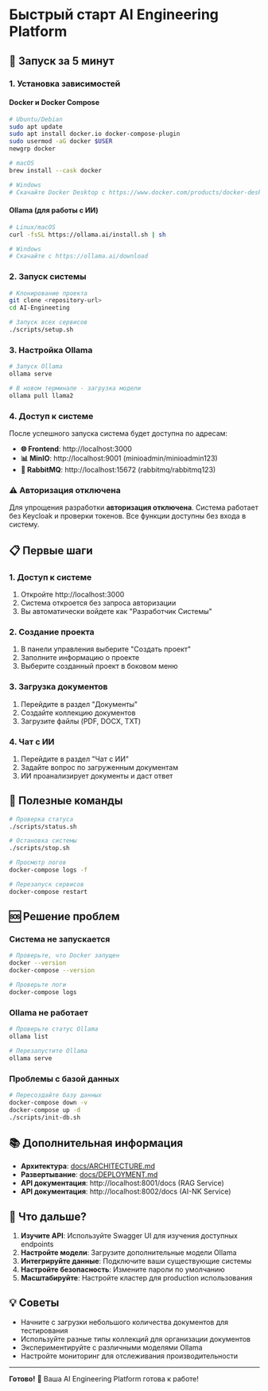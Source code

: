 # Быстрый старт AI Engineering Platform

## 🚀 Запуск за 5 минут

### 1. Установка зависимостей

#### Docker и Docker Compose
```bash
# Ubuntu/Debian
sudo apt update
sudo apt install docker.io docker-compose-plugin
sudo usermod -aG docker $USER
newgrp docker

# macOS
brew install --cask docker

# Windows
# Скачайте Docker Desktop с https://www.docker.com/products/docker-desktop
```

#### Ollama (для работы с ИИ)
```bash
# Linux/macOS
curl -fsSL https://ollama.ai/install.sh | sh

# Windows
# Скачайте с https://ollama.ai/download
```

### 2. Запуск системы

```bash
# Клонирование проекта
git clone <repository-url>
cd AI-Engineeting

# Запуск всех сервисов
./scripts/setup.sh
```

### 3. Настройка Ollama

```bash
# Запуск Ollama
ollama serve

# В новом терминале - загрузка модели
ollama pull llama2
```

### 4. Доступ к системе

После успешного запуска система будет доступна по адресам:

- **🌐 Frontend**: http://localhost:3000
- **📊 MinIO**: http://localhost:9001 (minioadmin/minioadmin123)
- **🐰 RabbitMQ**: http://localhost:15672 (rabbitmq/rabbitmq123)

### ⚠️ Авторизация отключена

Для упрощения разработки **авторизация отключена**. Система работает без Keycloak и проверки токенов. Все функции доступны без входа в систему.

## 📋 Первые шаги

### 1. Доступ к системе
1. Откройте http://localhost:3000
2. Система откроется без запроса авторизации
3. Вы автоматически войдете как "Разработчик Системы"

### 2. Создание проекта
1. В панели управления выберите "Создать проект"
2. Заполните информацию о проекте
3. Выберите созданный проект в боковом меню

### 3. Загрузка документов
1. Перейдите в раздел "Документы"
2. Создайте коллекцию документов
3. Загрузите файлы (PDF, DOCX, TXT)

### 4. Чат с ИИ
1. Перейдите в раздел "Чат с ИИ"
2. Задайте вопрос по загруженным документам
3. ИИ проанализирует документы и даст ответ

## 🔧 Полезные команды

```bash
# Проверка статуса
./scripts/status.sh

# Остановка системы
./scripts/stop.sh

# Просмотр логов
docker-compose logs -f

# Перезапуск сервисов
docker-compose restart
```

## 🆘 Решение проблем

### Система не запускается
```bash
# Проверьте, что Docker запущен
docker --version
docker-compose --version

# Проверьте логи
docker-compose logs
```

### Ollama не работает
```bash
# Проверьте статус Ollama
ollama list

# Перезапустите Ollama
ollama serve
```

### Проблемы с базой данных
```bash
# Пересоздайте базу данных
docker-compose down -v
docker-compose up -d
./scripts/init-db.sh
```

## 📚 Дополнительная информация

- **Архитектура**: [docs/ARCHITECTURE.md](docs/ARCHITECTURE.md)
- **Развертывание**: [docs/DEPLOYMENT.md](docs/DEPLOYMENT.md)
- **API документация**: http://localhost:8001/docs (RAG Service)
- **API документация**: http://localhost:8002/docs (AI-NK Service)

## 🎯 Что дальше?

1. **Изучите API**: Используйте Swagger UI для изучения доступных endpoints
2. **Настройте модели**: Загрузите дополнительные модели Ollama
3. **Интегрируйте данные**: Подключите ваши существующие системы
4. **Настройте безопасность**: Измените пароли по умолчанию
5. **Масштабируйте**: Настройте кластер для production использования

## 💡 Советы

- Начните с загрузки небольшого количества документов для тестирования
- Используйте разные типы коллекций для организации документов
- Экспериментируйте с различными моделями Ollama
- Настройте мониторинг для отслеживания производительности

---

**Готово!** 🎉 Ваша AI Engineering Platform готова к работе!
